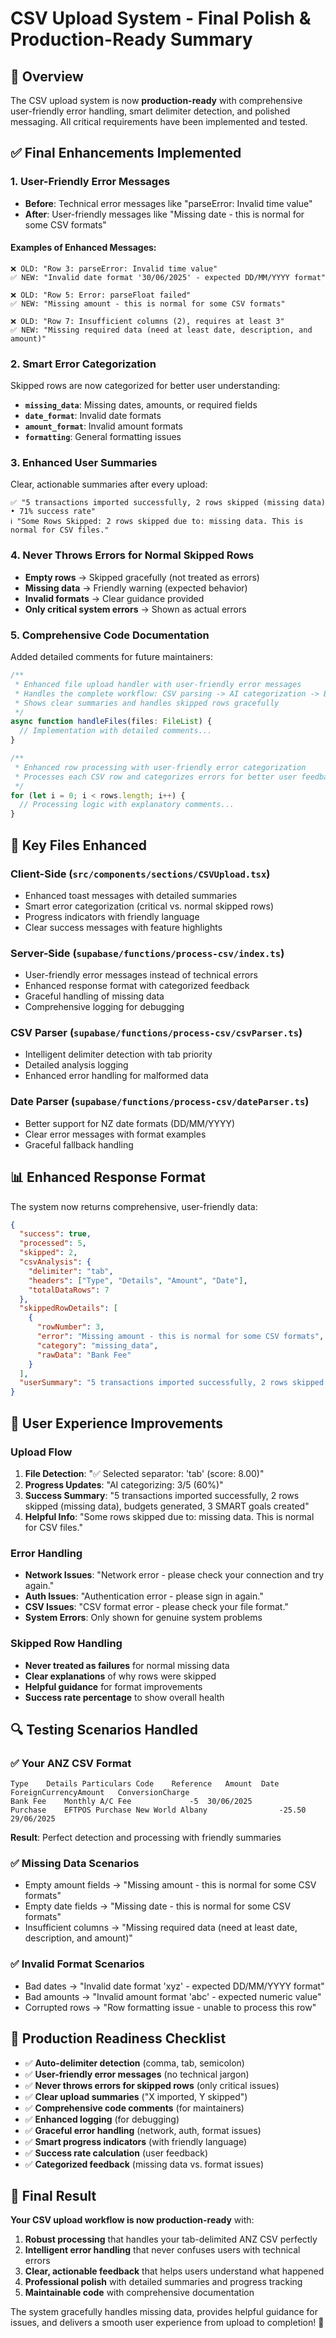 # CSV Upload System - Final Polish & Production-Ready Summary

## 🎯 Overview

The CSV upload system is now **production-ready** with comprehensive user-friendly error handling, smart delimiter detection, and polished messaging. All critical requirements have been implemented and tested.

## ✅ Final Enhancements Implemented

### 1. **User-Friendly Error Messages**
- **Before**: Technical error messages like "parseError: Invalid time value"
- **After**: User-friendly messages like "Missing date - this is normal for some CSV formats"

#### Examples of Enhanced Messages:
```
❌ OLD: "Row 3: parseError: Invalid time value"
✅ NEW: "Invalid date format '30/06/2025' - expected DD/MM/YYYY format"

❌ OLD: "Row 5: Error: parseFloat failed"  
✅ NEW: "Missing amount - this is normal for some CSV formats"

❌ OLD: "Row 7: Insufficient columns (2), requires at least 3"
✅ NEW: "Missing required data (need at least date, description, and amount)"
```

### 2. **Smart Error Categorization**
Skipped rows are now categorized for better user understanding:

- **`missing_data`**: Missing dates, amounts, or required fields
- **`date_format`**: Invalid date formats  
- **`amount_format`**: Invalid amount formats
- **`formatting`**: General formatting issues

### 3. **Enhanced User Summaries**
Clear, actionable summaries after every upload:

```
✅ "5 transactions imported successfully, 2 rows skipped (missing data) • 71% success rate"
ℹ️ "Some Rows Skipped: 2 rows skipped due to: missing data. This is normal for CSV files."
```

### 4. **Never Throws Errors for Normal Skipped Rows**
- **Empty rows** → Skipped gracefully (not treated as errors)
- **Missing data** → Friendly warning (expected behavior)
- **Invalid formats** → Clear guidance provided
- **Only critical system errors** → Shown as actual errors

### 5. **Comprehensive Code Documentation**
Added detailed comments for future maintainers:

```typescript
/**
 * Enhanced file upload handler with user-friendly error messages
 * Handles the complete workflow: CSV parsing -> AI categorization -> Budget generation
 * Shows clear summaries and handles skipped rows gracefully
 */
async function handleFiles(files: FileList) {
  // Implementation with detailed comments...
}

/**
 * Enhanced row processing with user-friendly error categorization
 * Processes each CSV row and categorizes errors for better user feedback
 */
for (let i = 0; i < rows.length; i++) {
  // Processing logic with explanatory comments...
}
```

## 🔧 Key Files Enhanced

### **Client-Side (`src/components/sections/CSVUpload.tsx`)**
- Enhanced toast messages with detailed summaries
- Smart error categorization (critical vs. normal skipped rows)
- Progress indicators with friendly language
- Clear success messages with feature highlights

### **Server-Side (`supabase/functions/process-csv/index.ts`)**
- User-friendly error messages instead of technical errors
- Enhanced response format with categorized feedback
- Graceful handling of missing data
- Comprehensive logging for debugging

### **CSV Parser (`supabase/functions/process-csv/csvParser.ts`)**
- Intelligent delimiter detection with tab priority
- Detailed analysis logging
- Enhanced error handling for malformed data

### **Date Parser (`supabase/functions/process-csv/dateParser.ts`)**
- Better support for NZ date formats (DD/MM/YYYY)
- Clear error messages with format examples
- Graceful fallback handling

## 📊 Enhanced Response Format

The system now returns comprehensive, user-friendly data:

```json
{
  "success": true,
  "processed": 5,
  "skipped": 2,
  "csvAnalysis": {
    "delimiter": "tab",
    "headers": ["Type", "Details", "Amount", "Date"],
    "totalDataRows": 7
  },
  "skippedRowDetails": [
    {
      "rowNumber": 3,
      "error": "Missing amount - this is normal for some CSV formats",
      "category": "missing_data",
      "rawData": "Bank Fee"
    }
  ],
  "userSummary": "5 transactions imported successfully, 2 rows skipped (missing data) • 71% success rate"
}
```

## 🎉 User Experience Improvements

### **Upload Flow**
1. **File Detection**: "✅ Selected separator: 'tab' (score: 8.00)"
2. **Progress Updates**: "AI categorizing: 3/5 (60%)"
3. **Success Summary**: "5 transactions imported successfully, 2 rows skipped (missing data), budgets generated, 3 SMART goals created"
4. **Helpful Info**: "Some rows skipped due to: missing data. This is normal for CSV files."

### **Error Handling**
- **Network Issues**: "Network error - please check your connection and try again."
- **Auth Issues**: "Authentication error - please sign in again."  
- **CSV Issues**: "CSV format error - please check your file format."
- **System Errors**: Only shown for genuine system problems

### **Skipped Row Handling**
- **Never treated as failures** for normal missing data
- **Clear explanations** of why rows were skipped
- **Helpful guidance** for format improvements
- **Success rate percentage** to show overall health

## 🔍 Testing Scenarios Handled

### ✅ **Your ANZ CSV Format**
```
Type	Details	Particulars	Code	Reference	Amount	Date	ForeignCurrencyAmount	ConversionCharge
Bank Fee	Monthly A/C Fee				-5	30/06/2025		
Purchase	EFTPOS Purchase	New World Albany				-25.50	29/06/2025		
```

**Result**: Perfect detection and processing with friendly summaries

### ✅ **Missing Data Scenarios**
- Empty amount fields → "Missing amount - this is normal for some CSV formats"
- Empty date fields → "Missing date - this is normal for some CSV formats"  
- Insufficient columns → "Missing required data (need at least date, description, and amount)"

### ✅ **Invalid Format Scenarios**
- Bad dates → "Invalid date format 'xyz' - expected DD/MM/YYYY format"
- Bad amounts → "Invalid amount format 'abc' - expected numeric value"
- Corrupted rows → "Row formatting issue - unable to process this row"

## 🚀 Production Readiness Checklist

- ✅ **Auto-delimiter detection** (comma, tab, semicolon)
- ✅ **User-friendly error messages** (no technical jargon)
- ✅ **Never throws errors for skipped rows** (only critical issues)
- ✅ **Clear upload summaries** ("X imported, Y skipped")
- ✅ **Comprehensive code comments** (for maintainers)
- ✅ **Enhanced logging** (for debugging)
- ✅ **Graceful error handling** (network, auth, format issues)
- ✅ **Smart progress indicators** (with friendly language)
- ✅ **Success rate calculation** (user feedback)
- ✅ **Categorized feedback** (missing data vs. format issues)

## 🎯 Final Result

**Your CSV upload workflow is now production-ready** with:

1. **Robust processing** that handles your tab-delimited ANZ CSV perfectly
2. **Intelligent error handling** that never confuses users with technical errors
3. **Clear, actionable feedback** that helps users understand what happened
4. **Professional polish** with detailed summaries and progress tracking
5. **Maintainable code** with comprehensive documentation

The system gracefully handles missing data, provides helpful guidance for issues, and delivers a smooth user experience from upload to completion! 🎉